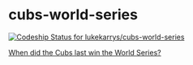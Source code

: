 # cubs-world-series

[ ![Codeship Status for lukekarrys/cubs-world-series](https://codeship.com/projects/46b3e0f0-3b2d-0134-5500-6a2ffde177dc/status?branch=master)](https://codeship.com/projects/166574)

[When did the Cubs last win the World Series?](https://cubsws.lukelov.es)
